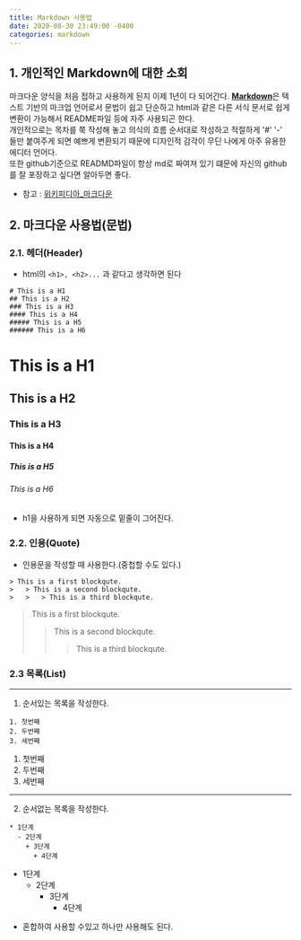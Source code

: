 ```yaml
---
title: Markdown 사용법
date: 2020-08-30 23:49:00 -0400
categories: markdown
---
```

## 1. 개인적인 Markdown에 대한 소회
마크다운 양식을 처음 접하고 사용하게 된지 이제 1년이 다 되어간다. [**Markdown**](https://whatismarkdown.com/)은 텍스트 기반의 마크업 언어로서 문법이 쉽고 단순하고 html과 같은 다른 서식 문서로 쉽게 변환이 가능해서 README파일 등에 자주 사용되곤 한다.<br>
개인적으로는 목차를 쭉 작성해 놓고 의식의 흐름 순서대로 작성하고 적절하게 '#' '-' 들만 붙여주게 되면  예쁘게 변환되기 때문에 디자인적 감각이 무딘 나에게 아주 유용한 에디터 언어다. <br>
또한 github기준으로 READMD파일이 항상 md로 짜여져 있기 떄문에 자신의 github를 잘 포장하고 싶다면 알아두면 좋다.
- 참고 : [위키피디아_마크다운](https://ko.wikipedia.org/wiki/%EB%A7%88%ED%81%AC%EB%8B%A4%EC%9A%B4)
 

## 2. 마크다운 사용법(문법)
### 2.1. 헤더(Header)
- html의 ```<h1>, <h2>...```  과 같다고 생각하면 된다
```
# This is a H1
## This is a H2
### This is a H3
#### This is a H4
##### This is a H5
###### This is a H6
```

# This is a H1
## This is a H2
### This is a H3
#### This is a H4
##### This is a H5
###### This is a H6
- h1을 사용하게 되면 자동으로 밑줄이 그어진다.

### 2.2. 인용(Quote)
- 인용문을 작성할 때 사용한다.(중첩할 수도 있다.)
```
> This is a first blockqute.
>	> This is a second blockqute.
>	>	> This is a third blockqute.
```
> This is a first blockqute.
>	> This is a second blockqute.
>	>	> This is a third blockqute.

### 2.3 목록(List)
---
1.  순서있는 목록을 작성한다.<br>
   
  ```
  1. 첫번째
  2. 두번째
  3. 세번째
  ```

  1. 첫번째
  2. 두번째
  3. 세번째
---
2.  순서없는 목록을 작성한다.<br>
  ```
  * 1단계
    - 2단계
      + 3단계
        + 4단계
  ```

  * 1단계
    - 2단계
      + 3단계
        + 4단계
- 혼합하여 사용할 수있고 하나만 사용해도 된다.